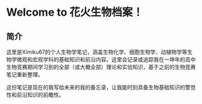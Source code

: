 
# Welcome to 花火生物档案！

<!--备用名：BioNotes, BioCodex-->

## 简介

这里是Ximiku67的个人生物学笔记，涵盖生物化学、细胞生物学、动植物学等生物学微观和宏观学科的基础知识和前沿内容。这里会记录或追踪我在一坤年的高中生物竞赛期间学习到的全部（或大概全部）理论和实验知识，基于之前的生物竞赛笔记重新整理。

这份笔记是现在的我写给未来的我的备忘录，让我能时刻具备生物基础知识的警觉性和前沿知识的前瞻性。

